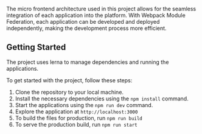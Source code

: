 <!-- # E-shop with MF

This project is a simple e-commerce platform built using the micro frontend architecture with Webpack Module Federation. The goal of this project is to demonstrate how to build an application using multiple micro frontends. Includes state management, TypeScript, and more..

## Demo

![Demo](assets/demo.gif)

## Application Overview

The project consists of five different applications, each serving a unique purpose.

It consumes the `https://fakestoreapi.com/` API to get the products.

The applications are as follows:

- **Main**: This is the application shell that connects all the other apps together. Built with Next.js, runs by default at `http://localhost:3000` and at `http://localhost:4000` when in production mode.
- **Products**: This application is responsible for displaying the list of products available for sale on the platform and the product details page with ability to add the product to the cart. Built with Next.js, runs by default at `http://localhost:3001` and at `http://localhost:4001` when in production mode.
- **Cart**: This application is responsible for managing the items in the user's shopping cart. Built with Next.js, runs by default at `http://localhost:3002` and at `http://localhost:4002` when in production mode.
- **Checkout**: This application is responsible for handling the checkout process. Built with Next.js, runs by default at `http://localhost:3003` and at `http://localhost:4003` when in production mode.
- **Home**: This is the application responsible for displaying the home page of the e-commerce platform. Built with Vue.js, runs by default at `http://localhost:3004` and at `http://localhost:4004` when in production mode.
- Shared: This is the package where all shared code lives. Available via the monorepo setup.

![Architecture Overview](assets/architecture-overview.png) -->

The micro frontend architecture used in this project allows for the seamless integration of each application into the platform. With Webpack Module Federation, each application can be developed and deployed independently, making the development process more efficient.

## Getting Started

The project uses lerna to manage dependencies and running the applications.

To get started with the project, follow these steps:

1. Clone the repository to your local machine.
2. Install the necessary dependencies using the `npm install` command.
3. Start the applications using the `npm run dev` command.
4. Explore the application at `http://localhost:3000`
5. To build the files for production, run `npm run build`
6. To serve the production build, run `npm run start`

<!-- ## Deployment

This application is for demo purposes only, but here is how the application could be deployed to production if it was production ready:

![Deployment Overview](assets/deployment-overview.png)

- Main: Run the application server that serves the application (Own hosting, Vercel, Netlify, etc.)
- Micro frontends: Build the artifacts and deploy them to a cloud storage (S3, Google Cloud Storage, etc.) and put them in front of a CDN. When the main application needs a specific micro frontend, it would make a request and fetch it at runtime.
- Shared: This is treated as library and could be integrated by deploying to NPM or consumed via the monorepo setup.

## Contributing

If you would like to contribute to the project, please follow these steps:

1. Fork the repository.
2. Make your changes to the code.
3. Submit a pull request.

## License

[MIT](LICENSE) -->
